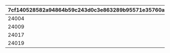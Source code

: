 |7cf140528582a94864b59c243d0c3e863289b95571e35760af7829db0f7f4052|fa28e5730bde3971f646908f1139bfc450533c3b2c25fa163d43a87501161e99|f64e12f979513e4a2792b588b89570c85a3badc8a31aa4617806483a41cd63e0|37fbf3de5f4b34c4ebf6e30afa80ae625bd5157d12c9a30433c4f4d58323f19b|0f0204c8b2456228e7dde4073b51b0cd99bd68be177178dc5b8abd9b257ff7d2|6a286f9adf051874687d7e0e7bea8f60c007e650d60b2058c0433c26dec443e2|e9478527796f87c92b8550b085be9aac681fc15c5712a18782cb8120bd636ff2|60fd67c8914d3da5c0033461884fbca9b792fefeef438fffa02f0de24c41402e|a82c69074d4c20f7947b5e915cea6432b4c518e1b2c0356367fa5a609ea7b457|
| --- | --- | --- | --- | --- | --- | --- | --- | --- |
|24004|5000|0|24005|109001|24002|1|24003|24001|
|24009|-1|5001|24010|109001|24007|2|24008|24006|
|24017|5000|0|24015|109101|24012|3|24013|24011|
|24019|-1|5001|24020|109101|24014|4|24018|24016|